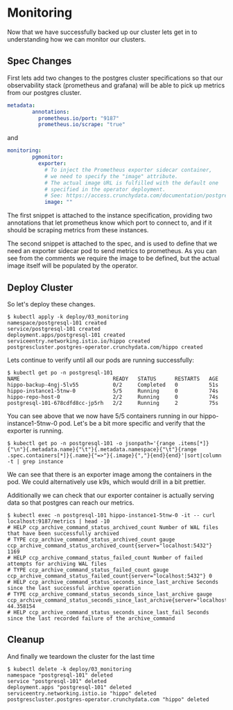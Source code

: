 # Monitoring

Now that we have successfully backed up our cluster lets get in to
understanding how we can monitor our clusters.

## Spec Changes

First lets add two changes to the postgres cluster specifications so that our
observability stack (prometheus and grafana) will be able to pick up metrics
from our postgres cluster.

```yaml
metadata:
        annotations:
          prometheus.io/port: "9187"
          prometheus.io/scrape: "true"
```
and
```yaml
monitoring:
        pgmonitor:
          exporter:
            # To inject the Prometheus exporter sidecar container,
            # we need to specify the "image" attribute.
            # The actual image URL is fulfilled with the default one
            # specified in the operator deployment.
            # See: https://access.crunchydata.com/documentation/postgres-operator/v5/tutorial/monitoring/
            image: ""
```

The first snippet is attached to the instance specification, providing two
annotations that let prometheus know which port to connect to, and if it
should be scraping metrics from these instances. 

The second snippet is attached to the spec, and is used to define that we
need an exporter sidecar pod to send metrics to prometheus. As you can see
from the comments we require the image to be defined, but the actual image
itself will be populated by the operator.

## Deploy Cluster

So let's deploy these changes.

```shell
$ kubectl apply -k deploy/03_monitoring
namespace/postgresql-101 created
service/postgresql-101 created
deployment.apps/postgresql-101 created
serviceentry.networking.istio.io/hippo created
postgrescluster.postgres-operator.crunchydata.com/hippo created
```

Lets continue to verify until all our pods are running successfully:

```shell
$ kubectl get po -n postgresql-101
NAME                              READY   STATUS      RESTARTS   AGE
hippo-backup-4ngj-5lv55           0/2     Completed   0          51s
hippo-instance1-5tnw-0            5/5     Running     0          74s
hippo-repo-host-0                 2/2     Running     0          74s
postgresql-101-678cdfd8cc-jp5rh   2/2     Running     2          75s
```

You can see above that we now have 5/5 containers running in our
hippo-instance1-5tnw-0 pod. Let's be a bit more specific and verify that the
exporter is running.

```shell
$ kubectl get po -n postgresql-101 -o jsonpath='{range .items[*]}{"\n"}{.metadata.name}{"\t"}{.metadata.namespace}{"\t"}{range .spec.containers[*]}{.name}{"=>"}{.image}{","}{end}{end}'|sort|column -t | grep instance
```

We can see that there is an exporter image among the containers in the pod. We
could alternatively use k9s, which would drill in a bit prettier.

Additionally we can check that our exporter container is actually serving data
so that postgres can reach our metrics.

```shell
$ kubectl exec -n postgresql-101 hippo-instance1-5tnw-0 -it -- curl localhost:9187/metrics | head -10
# HELP ccp_archive_command_status_archived_count Number of WAL files that have been successfully archived
# TYPE ccp_archive_command_status_archived_count gauge
ccp_archive_command_status_archived_count{server="localhost:5432"} 1169
# HELP ccp_archive_command_status_failed_count Number of failed attempts for archiving WAL files
# TYPE ccp_archive_command_status_failed_count gauge
ccp_archive_command_status_failed_count{server="localhost:5432"} 0
# HELP ccp_archive_command_status_seconds_since_last_archive Seconds since the last successful archive operation
# TYPE ccp_archive_command_status_seconds_since_last_archive gauge
ccp_archive_command_status_seconds_since_last_archive{server="localhost:5432"} 44.358154
# HELP ccp_archive_command_status_seconds_since_last_fail Seconds since the last recorded failure of the archive_command
```

## Cleanup

And finally we teardown the cluster for the last time

```Shell
$ kubectl delete -k deploy/03_monitoring
namespace "postgresql-101" deleted
service "postgresql-101" deleted
deployment.apps "postgresql-101" deleted
serviceentry.networking.istio.io "hippo" deleted
postgrescluster.postgres-operator.crunchydata.com "hippo" deleted
```